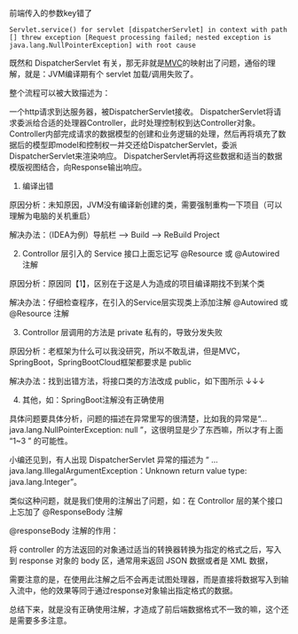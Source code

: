 前端传入的参数key错了

```
Servlet.service() for servlet [dispatcherServlet] in context with path [] threw exception [Request processing failed; nested exception is java.lang.NullPointerException] with root cause
```

既然和 DispatcherServlet 有关，那无非就是[MVC](https://so.csdn.net/so/search?q=MVC&spm=1001.2101.3001.7020)的映射出了问题，通俗的理解，就是：JVM编译期有个 servlet 加载/调用失败了。


整个流程可以被大致描述为：

一个http请求到达服务器，被DispatcherServlet接收。
DispatcherServlet将请求委派给合适的处理器Controller，此时处理控制权到达Controller对象。
Controller内部完成请求的数据模型的创建和业务逻辑的处理，然后再将填充了数据后的模型即model和控制权一并交还给DispatcherServlet，委派DispatcherServlet来渲染响应。
DispatcherServlet再将这些数据和适当的数据模版视图结合，向Response输出响应。

1.  编译出错

原因分析：未知原因，JVM没有编译新创建的类，需要强制重构一下项目（可以理解为电脑的关机重启）

解决办法：（IDEA为例）导航栏 --> Build --> ReBuild Project

2. Controllor 层引入的 Service 接口上面忘记写 @Resource 或 @Autowired 注解

原因分析：原因同【1】，区别在于这是人为造成的项目编译期找不到某个类

解决办法：仔细检查程序，在引入的Service层实现类上添加注解 @Autowired 或 @Resource 注解

3. Controllor 层调用的方法是 private 私有的，导致分发失败

原因分析：老框架为什么可以我没研究，所以不敢乱讲，但是MVC，SpringBoot，SpringBootCloud框架都要求是 public

解决办法：找到出错方法，将接口类的方法改成 public，如下图所示 ↓↓↓



4. 其他，如：SpringBoot注解没有正确使用

具体问题要具体分析，问题的描述在异常里写的很清楚，比如我的异常是“... java.lang.NullPointerException: null ”，这很明显是少了东西嘛，所以才有上面 “1~3 ” 的可能性。




小编还见到，有人出现 DispatcherServlet 异常的描述为 “ ...  java.lang.IllegalArgumentException：Unknown return value type: java.lang.Integer”。

类似这种问题，就是我们使用的注解出了问题，如：在 Controllor 层的某个接口上忘加了 @ResponseBody 注解

@responseBody 注解的作用：

将 controller 的方法返回的对象通过适当的转换器转换为指定的格式之后，写入到 response 对象的 body 区，通常用来返回 JSON 数据或者是 XML 数据，

需要注意的是，在使用此注解之后不会再走试图处理器，而是直接将数据写入到输入流中，他的效果等同于通过response对象输出指定格式的数据。

总结下来，就是没有正确使用注解，才造成了前后端数据格式不一致的嘛，这个还是需要多多注意。
